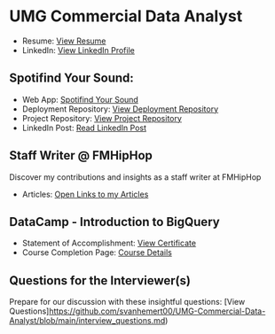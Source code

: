 # UMG Commercial Data Analyst

- Resume: [View Resume](https://github.com/svanhemert00/UMG-Commercial-Data-Analyst/blob/main/Sebastian_Van_Hemert-Resume.pdf)
- LinkedIn: [View LinkedIn Profile](https://www.linkedin.com/in/sebastianvanhemert)

## Spotifind Your Sound: 
  - Web App: [Spotifind Your Sound](https://spotifind.streamlit.app/)
  - Deployment Repository: [View Deployment Repository](https://github.com/svanhemert00/spotifindyoursound)
  - Project Repository: [View Project Repository](https://github.com/LMU-MSBA/Finding-Talent-Improving-Spotify-New-Artist-Recommendations/tree/main)
  - LinkedIn Post: [Read LinkedIn Post](https://www.linkedin.com/feed/update/urn:li:activity:7190261842559094784/)

## Staff Writer @ FMHipHop
Discover my contributions and insights as a staff writer at FMHipHop
- Articles: [Open Links to my Articles](https://github.com/svanhemert00/UMG-Commercial-Data-Analyst/blob/main/staff-writer-FMHipHop.md)

## DataCamp - Introduction to BigQuery
  - Statement of Accomplishment: [View Certificate](https://github.com/svanhemert00/UMG-Commercial-Data-Analyst/blob/main/DataCamp-Introduction_to_BigQuery-Statement_of_Accomplishment.pdf)
  - Course Completion Page: [Course Details](https://www.datacamp.com/completed/statement-of-accomplishment/course/374a0709dae3a9643d542dda01b0a25ae0f695ec)

## Questions for the Interviewer(s)
Prepare for our discussion with these insightful questions: [View Questions]https://github.com/svanhemert00/UMG-Commercial-Data-Analyst/blob/main/interview_questions.md)
